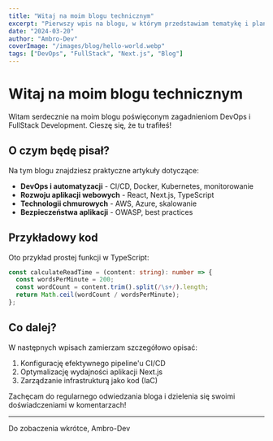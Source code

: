 ```yaml
---
title: "Witaj na moim blogu technicznym"
excerpt: "Pierwszy wpis na blogu, w którym przedstawiam tematykę i plany na przyszłe artykuły z zakresu DevOps i FullStack Development."
date: "2024-03-20"
author: "Ambro-Dev"
coverImage: "/images/blog/hello-world.webp"
tags: ["DevOps", "FullStack", "Next.js", "Blog"]
---
```


# Witaj na moim blogu technicznym

Witam serdecznie na moim blogu poświęconym zagadnieniom DevOps i FullStack Development. Cieszę się, że tu trafiłeś!

## O czym będę pisał?

Na tym blogu znajdziesz praktyczne artykuły dotyczące:

- **DevOps i automatyzacji** - CI/CD, Docker, Kubernetes, monitorowanie
- **Rozwoju aplikacji webowych** - React, Next.js, TypeScript
- **Technologii chmurowych** - AWS, Azure, skalowanie
- **Bezpieczeństwa aplikacji** - OWASP, best practices

## Przykładowy kod

Oto przykład prostej funkcji w TypeScript:

```typescript
const calculateReadTime = (content: string): number => {
  const wordsPerMinute = 200;
  const wordCount = content.trim().split(/\s+/).length;
  return Math.ceil(wordCount / wordsPerMinute);
};
```

## Co dalej?

W następnych wpisach zamierzam szczegółowo opisać:

1. Konfigurację efektywnego pipeline'u CI/CD
2. Optymalizację wydajności aplikacji Next.js
3. Zarządzanie infrastrukturą jako kod (IaC)

Zachęcam do regularnego odwiedzania bloga i dzielenia się swoimi doświadczeniami w komentarzach!

---

Do zobaczenia wkrótce,
Ambro-Dev 